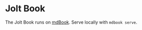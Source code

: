 # Jolt Book
The Jolt Book runs on [mdBook](https://rust-lang.github.io/mdBook/). Serve locally with `mdbook serve`.
